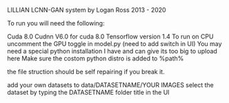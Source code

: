 LILLIAN LCNN-GAN system by Logan Ross 2013 - 2020

To run you will need the following:

Cuda 8.0
Cudnn V6.0 for cuda 8.0
Tensorflow version 1.4
To run on CPU uncomment the GPU toggle in model.py (need to add switch in UI)
You may need a special python installation I have and can give its too big to upload here
Make sure the costom python distro is added to %path%

the file struction should be self repairing if you break it.

add your own datasets to data/DATASETNAME/YOUR IMAGES
select the dataset by typing the DATASETNAME folder title in the UI
